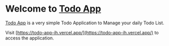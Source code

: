 # Welcome to [Todo App](https://todo-app-ih.vercel.app/)

[Todo App](https://todo-app-ih.vercel.app/) is a very simple Todo Application to Manage your daily Todo List.

Visit [https://todo-app-ih.vercel.app/](https://todo-app-ih.vercel.app/) to access the application.